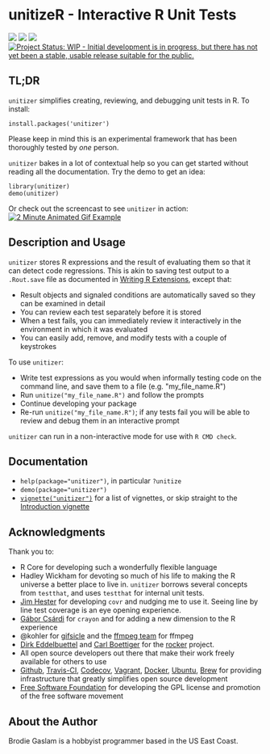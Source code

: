 # unitizeR - Interactive R Unit Tests

[![](https://travis-ci.org/brodieG/unitizer.svg?branch=master)](https://travis-ci.org/brodieG/unitizer)
[![](https://codecov.io/github/brodieG/unitizer/coverage.svg?branch=master)](https://codecov.io/github/brodieG/unitizer?branch=master)
[![](http://www.r-pkg.org/badges/version/unitizer)](https://cran.r-project.org/package=unitizer)
[![Project Status: WIP - Initial development is in progress, but there has not yet been a stable, usable release suitable for the public.](http://www.repostatus.org/badges/latest/wip.svg)](http://www.repostatus.org/#wip)

## TL;DR

`unitizer` simplifies creating, reviewing, and debugging unit tests in R.  To install:

```
install.packages('unitizer')
```
Please keep in mind this is an experimental framework that has been thoroughly
tested by *one* person.

`unitizer` bakes in a lot of contextual help so you can get started without reading all the documentation.  Try the demo to get an idea:
```
library(unitizer)
demo(unitizer)
```
Or check out the screencast to see `unitizer` in action:
[![2 Minute Animated Gif
Example](https://github.com/brodieG/unitizer/blob/development/extra/gif/frames/fin.gif)](https://github.com/brodieG/unitizer/blob/development/extra/gif/frames/fin.gif)

## Description and Usage

`unitizer` stores R expressions and the result of evaluating them so that it can
detect code regressions.  This is akin to saving test output to a
`.Rout.save` file as documented in [Writing R
Extensions](https://cran.r-project.org/doc/manuals/r-release/R-exts.html#Package-subdirectories),
except that:

* Result objects and signaled conditions are automatically saved so they can be
  examined in detail
* You can review each test separately before it is stored
* When a test fails, you can immediately review it interactively in the
  environment in which it was evaluated
* You can easily add, remove, and modify tests with a couple of keystrokes

To use `unitizer`:

* Write test expressions as you would when informally testing code on the
  command line, and save them to a file (e.g. "my_file_name.R")
* Run `unitize("my_file_name.R")` and follow the prompts
* Continue developing your package
* Re-run `unitize("my_file_name.R")`; if any tests fail you will be able to
  review and debug them in an interactive prompt

`unitizer` can run in a non-interactive mode for use with `R CMD check`.

## Documentation

* `help(package="unitizer")`, in particular `?unitize`
* `demo(package="unitizer")`
* [`vignette("unitizer")`](http://htmlpreview.github.io/?https://raw.githubusercontent.com/brodieG/unitizer/master/inst/doc/unitizer_index.html) for a list of vignettes, or skip straight to the [Introduction vignette](http://htmlpreview.github.io/?https://raw.githubusercontent.com/brodieG/unitizer/master/inst/doc/unitizer.html)

## Acknowledgments

Thank you to:

* R Core for developing such a wonderfully flexible language
* Hadley Wickham for devoting so much of his life to making the R universe a
  better place to live in.  `unitizer` borrows several concepts from `testthat`,
  and uses `testthat` for internal unit tests.
* [Jim Hester](https://github.com/jimhester) for developing `covr` and nudging
  me to use it.  Seeing line by line test coverage is an eye opening experience.
* [Gábor Csárdi](https://github.com/gaborcsardi) for `crayon` and for adding a
  new dimension to the R experience
* @kohler for [gifsicle](https://github.com/kohler/gifsicle) and the [ffmpeg
  team](http://ffmpeg.org/about.html) for ffmpeg
* [Dirk Eddelbuettel](https://github.com/eddelbuettel) and [Carl
  Boettiger](https://github.com/cboettig) for the
  [rocker](https://github.com/rocker-org/rocker) project.
* All open source developers out there that make their work freely available
  for others to use
* [Github](https://github.com/), [Travis-CI](https://travis-ci.org/),
  [Codecov](https://codecov.io/), [Vagrant](https://www.vagrantup.com/),
  [Docker](https://www.docker.com/), [Ubuntu](https://www.ubuntu.com/),
  [Brew](https://brew.sh/) for providing infrastructure that greatly simplifies
  open source development
* [Free Software Foundation](http://fsf.org/) for developing the GPL license and
  promotion of the free software movement

## About the Author

Brodie Gaslam is a hobbyist programmer based in the US East Coast.
